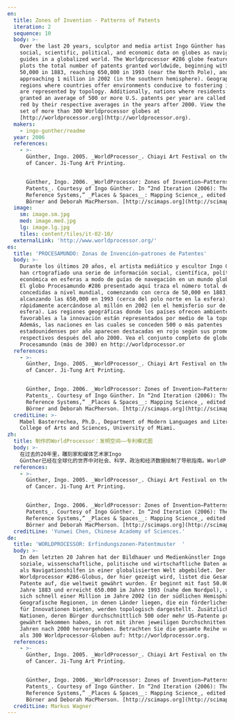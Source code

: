 ```yaml
---
en:
  title: Zones of Invention - Patterns of Patents
  iteration: 2
  sequence: 10
  body: >-
    Over the last 20 years, sculptor and media artist Ingo Günther has mapped
    social, scientific, political, and economic data on globes as navigational
    guides in a globalized world. The Worldprocessor #286 globe featured here
    plots the total number of patents granted worldwide, beginning with nearly
    50,000 in 1883, reaching 650,000 in 1993 (near the North Pole), and rapidly
    approaching 1 million in 2002 (in the southern hemisphere). Geographic
    regions where countries offer environments conducive to fostering innovation
    are represented by topology. Additionally, nations where residents are
    granted an average of 500 or more U.S. patents per year are called out in
    red by their respective averages in the years after 2000. View the complete
    set of more than 300 Worldprocessor globes at
    [http://worldprocessor.org](http://worldprocessor.org).
  makers:
    - ingo-gunther/readme
  year: 2006
  references:
    - >-
      Günther, Ingo. 2005. _WorldProcessor_. Chiayi Art Festival on the Tropic
      of Cancer. Ji-Tung Art Printing.


      Günther, Ingo. 2006. _WorldProcessor: Zones of Invention—Patterns of
      Patents_. Courtesy of Ingo Günther. In “2nd Iteration (2006): The Power of
      Reference Systems,” _Places & Spaces__: Mapping Science_, edited by Katy
      Börner and Deborah MacPherson. [http://scimaps.org](http://scimaps.org).
  image:
    sm: image.sm.jpg
    med: image.med.jpg
    lg: image.lg.jpg
    tiles: content/tiles/it-02-10/
  externalLink: 'http://www.worldprocessor.org/'
es:
  title: 'PROCESAMUNDO: Zonas de Invención—patrones de Patentes'
  body: >-
    Durante los últimos 20 años, el artista mediático y escultor Ingo Günther
    han crtografiado una serie de información social, científica, política y
    económica en esferas a modo de guías de navegación en un mundo globalizado.
    El globo Procesamundo #286 presentado aquí traza el número total de patentes
    concedidas a nivel mundial, comenzando con cerca de 50,000 en 1883,
    alcanzando las 650,000 en 1993 (cerca del polo norte en la esfera), y
    rápidamente acercándose al millón en 2002 (en el hemisferio sur de dicha
    esfera). Las regiones geográficas donde los países ofrecen ambientes
    favorables a la innovación están representados por medio de la topología.
    Además, las naciones en las cuales se conceden 500 o más patentes
    estadounidenses por año aparecen destacadas en rojo según sus promedios
    respectivos después del año 2000. Vea el conjunto completo de globos
    Procesamundo (más de 300) en http://worldprocessor.or
  references:
    - >-
      Günther, Ingo. 2005. _WorldProcessor_. Chiayi Art Festival on the Tropic
      of Cancer. Ji-Tung Art Printing.


      Günther, Ingo. 2006. _WorldProcessor: Zones of Invention—Patterns of
      Patents_. Courtesy of Ingo Günther. In “2nd Iteration (2006): The Power of
      Reference Systems,” _Places & Spaces__: Mapping Science_, edited by Katy
      Börner and Deborah MacPherson. [http://scimaps.org](http://scimaps.org).
  creditLine: >-
    Mabel Basterrechea, Ph.D., Department of Modern Languages and Literatures,
    College of Arts and Sciences, University of Miami.
zh:
  title: 制作的WorldProcessor：发明空间——专利模式图
  body: >-
    在过去的20年里，雕刻家和媒体艺术家Ingo
    Günther已经在全球化的世界中对社会、科学、政治和经济数据绘制了导航指南。WorldProcessor地球图以绘制全世界授权专利的总数为特征，从1883年接近50,000条开始，到1993年的650,000（靠近北极点），且2002年快速增长到1百万条（位于南半球）。通过拓扑学展示了国家所提供的有助于创新环境的地理区域。此外，每年授权居民平均500个或更多美国专利的国家，在2000年以后各自的平均值用红色标示。超过300个WorldProcessor地球图的完整资源集可访问http://worldprocessor.org。
  references:
    - >-
      Günther, Ingo. 2005. _WorldProcessor_. Chiayi Art Festival on the Tropic
      of Cancer. Ji-Tung Art Printing.


      Günther, Ingo. 2006. _WorldProcessor: Zones of Invention—Patterns of
      Patents_. Courtesy of Ingo Günther. In “2nd Iteration (2006): The Power of
      Reference Systems,” _Places & Spaces__: Mapping Science_, edited by Katy
      Börner and Deborah MacPherson. [http://scimaps.org](http://scimaps.org).
  creditLine: 'Yunwei Chen, Chinese Academy of Sciences.'
de:
  title: 'WORLDPROCESSOR: Erfindungszonen-Patentmuster  '
  body: >-
    In den letzten 20 Jahren hat der Bildhauer und Medienkünstler Ingo Günther
    soziale, wissenschaftliche, politische und wirtschaftliche Daten auf Globen
    als Navigationshilfen in einer globalisierten Welt abgebildet. Der
    Worldprocessor #286-Globus, der hier gezeigt wird, listet die Gesamtzahl der
    Patente auf, die weltweit gewährt wurden. Er beginnt mit fast 50.000 im
    Jahre 1883 und erreicht 650.000 im Jahre 1993 (nahe dem Nordpol), und nähert
    sich schnell einer Million im Jahre 2002 (in der südlichen Hemisphäre).
    Geografische Regionen, in denen Länder liegen, die ein förderliches Umfeld
    für Innovationen bieten, werden topologisch dargestellt. Zusätzlich werden
    Nationen, deren Bürger durchschnittlich 500 oder mehr US-Patente pro Jahr
    gewährt bekommen haben, in rot mit ihren jeweiligen Durchschnitten in den
    Jahren nach 2000 hervorgehoben. Betrachten Sie die gesamte Reihe von mehr
    als 300 Worldprocessor-Globen auf: http://worldprocessor.org.
  references:
    - >-
      Günther, Ingo. 2005. _WorldProcessor_. Chiayi Art Festival on the Tropic
      of Cancer. Ji-Tung Art Printing.


      Günther, Ingo. 2006. _WorldProcessor: Zones of Invention—Patterns of
      Patents_. Courtesy of Ingo Günther. In “2nd Iteration (2006): The Power of
      Reference Systems,” _Places & Spaces__: Mapping Science_, edited by Katy
      Börner and Deborah MacPherson. [http://scimaps.org](http://scimaps.org).
  creditLine: Markus Wagner
---
```

